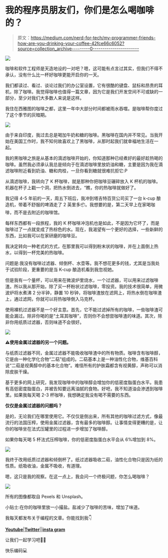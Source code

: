 # 我的程序员朋友们，你们是怎么喝咖啡的？

> 原文：<https://medium.com/nerd-for-tech/my-programmer-friends-how-are-you-drinking-your-coffee-42fce66c6052?source=collection_archive---------0----------------------->

![](img/45b525198354047877f9018bef91620c.png)

咖啡和软件工程师是天造地设的一对吧？嗯，这可能有点言过其实，但我们不得不承认，没有什么比一杯好咖啡更能开启你的一天。

我们都读过、看过、谈论过我们的办公室设置，它有很酷的键盘、鼠标和昂贵的耳机，除了咖啡。我觉得咖啡也值得一篇文章，因为它是我们开发空间不可或缺的一部分，至少对我们大多数人来说是这样。

我住在西雅图的咖啡之都，这里一年中大部分时间都被雨水吞噬。是咖啡帮你度过了这个季节的灰暗期。

![](img/a774d0acb818308eb875ee9b596f0321.png)

由于来自印度，我过去总是喝加牛奶和糖的咖啡。黑咖啡在国内并不常见。当我开始在美国工作时，我不知何故喜欢上了黑咖啡，从那时起我们就幸福地生活在一起。

我的黑咖啡之旅是从基本的滴滤咖啡开始的，你知道那种已经煮好的最好趁热喝的咖啡。虽然我必须承认我总是倾向于在滴滤咖啡里放奶油和糖，主要是因为我在滴滤咖啡附近看到奶油、糖和肉桂，一旦你看到糖就很难抗拒它:P

从滴滤咖啡，我转向了 K 杯咖啡，就是那种你把咖啡豆碾碎放入 K 杯机的咖啡。机器在杯子上戳一个洞，把热水倒进去，“瞧，你的热咖啡就做好了。

我记得 4-5 年前的一天，周五下班后，我冲到塔吉特百货公司买了一台 k-cup 酿造机，带着不舒服的啤酒走了 2 英里多📦。我想要的是，第二天早上在家喝咖啡，而不是去附近的咖啡馆。

每样东西都有一段旅程，我的 K 杯咖啡冲泡机也是如此，不是因为它坏了，而是咖啡过了一点就变成了热棕色的水。现在，我渴望有一个更好的选择，一些新鲜的东西，比如我可以在家研磨的咖啡豆。

我决定转向一种老式的方式，在那里我可以得到粉末状的咖啡，并在上面倒上热水，以得到一杯完美的热咖啡。

问题是:我没有咖啡过滤器、倾倒杯、水壶等。我不想花更多的钱，尤其是当我处于试验阶段，更重要的是当 K-cup 酿造机看到我忽视她。

但是我有一个量杯，可以用来在微波炉里烧水，一个过滤器，可以用来过滤咖啡渣。所以我从那开始，除了买一杯粉状过滤咖啡，零投资。我的技术很简单，用微波炉将水煮沸 2 分半钟，静置 10 秒钟，将咖啡渣放在滤网上，将热水倒在咖啡渣上，通过滤网，你就可以将热咖啡倒入马克杯。

使用裸机过滤器不是一个好主意。首先，它不能过滤掉所有的咖啡，一些咖啡渣可能会漏过。除非你喝的是“土耳其咖啡”，否则你不会想尝咖啡渣的味道。其次，除非你用纸质过滤器，否则味道不会很好。

![](img/076f7afc5ba2d80cab3e88311c6c5722.png)

**⚠️使用金属过滤器的另一个问题。**

与纸质过滤器不同，金属过滤器不能吸收咖啡渣中的所有物质。咖啡含有咖啡醇，它是由一种化学化合物“二萜”组成的。二萜基本上是一种油性化合物，维基百科说“二萜是视黄醇中的基本化合物”。难怪所有的护肤霜都含有视黄醇，声称可以消除皮肤干燥。

基于更多的网上研究，我发现咖啡中的咖啡醇会增加你的低密度脂蛋白水平。我患有高低密度脂蛋白，并被告知要远离油腻的食物。好吧，我不知道油会渗透到咖啡里。如果我每天喝 2-3 杯咖啡，我想确定我没有喝不需要的东西。

**仅仅是金属过滤器的问题吗？**

是的，无论我们在哪里使用它。不仅仅是倒出来，所有其他的咖啡过滤方式，像最流行的法国压榨，使用金属过滤器，含有最多的咖啡醇。让事情变得更糟的是，让你的咖啡坐在法式压罐里的过程进一步增加了咖啡醇。

如果你每天喝 5 杯法式压榨咖啡，你的低密度脂蛋白水平会从 6%增加到 8%。

![](img/54e4b3bcf2052da16ced462ae3c45720.png)

我终于改用纸质过滤器和倾倒杯了。纸过滤器吸收二萜，油性化合物只是因为纸的性质。纸吸收油，金属不吸收，有道理。

嗯，这只是我的观察。在这一点上，我会问一个终极问题，你怎么喝咖啡？

![](img/9c24df4d64fa38c25e3d3c3c504ce2f9.png)

所有的图像都取自 Pexels 和 Unsplash。

小贴士:在你的咖啡里放一小撮盐。盐减少了咖啡的苦味，增加了味道。

我每天都发布关于编程的文章。你能找到我👇

[**Youtube**](https://www.youtube.com/channel/UC7Ze67ISJCgtHZBXCYcBLIg?sub_confirmation=1)|[**Twitter**](https://twitter.com/S_AWDESH)|[|**insta gram**](https://www.instagram.com/awdeshcodes/)

让我们一起学习吧💪💪

快乐编码💻